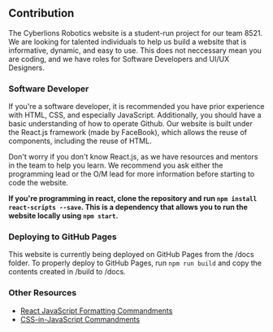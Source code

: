 ## Contribution

The Cyberlions Robotics website is a student-run project for our team 8521. We are looking for talented individuals to help us build a website that is informative, dynamic, and easy to use. This does not neccessary mean you are coding, and we have roles for Software Developers and UI/UX Designers.

### Software Developer

If you're a software developer, it is recommended you have prior experience with HTML, CSS, and especially JavaScript. Additionally, you should have a basic understanding of how to operate Github. Our website is built under the React.js framework (made by FaceBook), which allows the reuse of components, including the reuse of HTML.

Don't worry if you don't know React.js, as we have resources and mentors in the team to help you learn. We recommend you ask either the programming lead or the O/M lead for more information before starting to code the website.

**If you're programming in react, clone the repository and run `npm install react-scripts --save`. This is a dependency that allows you to run the website locally using `npm start`.**

### Deploying to GitHub Pages

This website is currently being deployed on GitHub Pages from the /docs folder. To properly deploy to GitHub Pages, run `npm run build` and copy the contents created in /build to /docs. 

### Other Resources

- [React JavaScript Formatting Commandments](https://github.com/airbnb/javascript/tree/master/react)
- [CSS-in-JavaScript Commandments](https://github.com/airbnb/javascript/tree/master/css-in-javascript)
